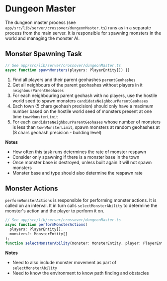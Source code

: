 # Dungeon Master

The dungeon master process (see `app/src/lib/server/crossover/dungeonMaster.ts`) runs as in a separate process from the main server. It is responsible for spawning monsters in the world and managing the monster AI.

## Monster Spawning Task

```ts
// See app/src/lib/server/crossover/dungeonMaster.ts
async function spawnMonsters(players: PlayerEntity[]) {}
```

1. Find all players and their parent geohashes `parentGeohashes`
2. Get all neighbours of the parent geohashes without players in it `neighbourParentGeohases`
3. For each neighbouring parent geohash with no players, use the hostile world seed to spawn monsters `candidateNeighbourParentGeohases`
4. Each town (5 chars geohash precision) should only have a maximum number based on the hostile world seed of monsters present at one time `townMonsterLimit`
5. For each `candidateNeighbourParentGeohases` whose number of monsters is less than `townMonsterLimit`, spawn monsters at random geohashes at (8 chars geohash precision - building level)

**Notes**

- How often this task runs determines the rate of monster respawn
- Consider only spawning if there is a monster base in the town
- Once monster base is destroyed, unless built again it will not spawn monsters
- Monster base and type should also determine the respawn rate

## Monster Actions

`performMonsterActions` is responsible for performing monster actions. It is called on an interval. It in turn calls `selectMonsterAbility` to determine the monster's action and the player to perform it on.

```ts
// See app/src/lib/server/crossover/dungeonMaster.ts
async function performMonsterActions(
  players: PlayerEntity[],
  monsters?: MonsterEntity[]
);
function selectMonsterAbility(monster: MonsterEntity, player: PlayerEntity);
```

**Notes**

- Need to also include monster movement as part of `selectMonsterAbility`
- Need to know the environment to know path finding and obstacles
